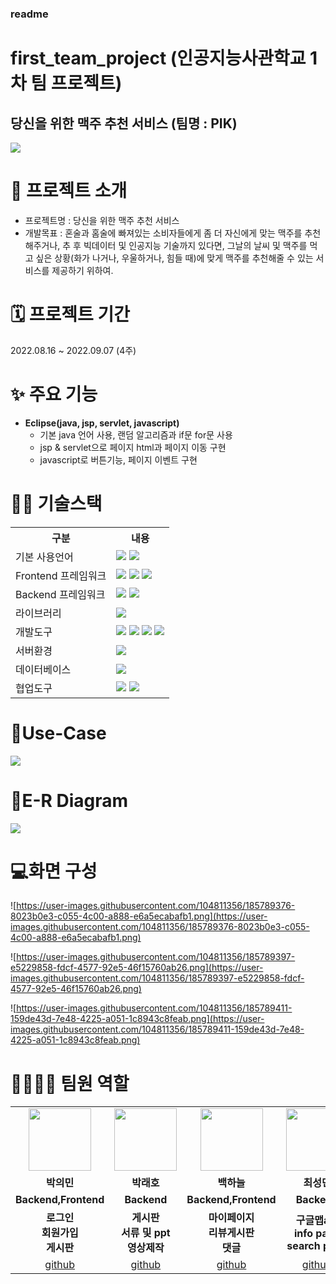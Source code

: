 ### readme
# first_team_project (인공지능사관학교 1차 팀 프로젝트)

## 당신을 위한 맥주 추천 서비스 (팀명 : PIK)

<img src = "[https://user-images.githubusercontent.com/104811356/185779921-fddf612a-6193-4a19-b81c-fa4a9e240752.png](https://user-images.githubusercontent.com/104811356/185779921-fddf612a-6193-4a19-b81c-fa4a9e240752.png)">

# 👀 프로젝트 소개

- 프로젝트명 : 당신을 위한 맥주 추천 서비스
- 개발목표 : 혼술과 홈술에 빠져있는 소비자들에게 좀 더 자신에게 맞는 맥주를 추천해주거나, 추 후 빅데이터 및 인공지능 기술까지 있다면, 그날의 날씨 및 맥주를 먹고 싶은 상황(화가 나거나, 우울하거나, 힘들 때)에 맞게 맥주를 추천해줄 수 있는 서비스를 제공하기 위하여.

# 🗓️ 프로젝트 기간

2022.08.16 ~ 2022.09.07 (4주)

# ✨ 주요 기능

- <b>Eclipse(java, jsp, servlet, javascript)</b>
    - 기본 java 언어 사용, 랜덤 알고리즘과 if문 for문 사용
    - jsp & servlet으로 페이지 html과 페이지 이동 구현
    - javascript로 버튼기능, 페이지 이벤트 구현

# 💪🏻 기술스택

<table>
<tr>
<th>구분</th>
<th>내용</th>
</tr>
<tr>
<td>기본 사용언어</td>
<td>
<img src="https://img.shields.io/badge/Java-007396?style=for-the-badge&logo=java&logoColor=white"/>
<img src="https://img.shields.io/badge/C++-00599C?style=for-the-badge&logo=C++&logoColor=white"/>
</td>
</tr>
<tr>
<td>Frontend 프레임워크</td>
<td>
<img src="https://img.shields.io/badge/javascript-F7DF1E?style=for-the-badge&logo=javascript&logoColor=black">
<img src="https://img.shields.io/badge/HTML-E34F26?style=for-the-badge&logo=html5&logoColor=white">
<img src="https://img.shields.io/badge/CSS-1572B6?style=for-the-badge&logo=css3&logoColor=white">
</td>
</tr>
<tr>
<td>Backend 프레임워크</td>
<td>
<img src="https://img.shields.io/badge/Spring-6DB33F?style=for-the-badge&logo=Spring&logoColor=white"/>
<img src="https://img.shields.io/badge/Spring Boot-6DB33F?style=for-the-badge&logo=Spring Boot&logoColor=white"/>
</td>
</tr>
<tr>
<td>라이브러리</td>
<td>
<img src="https://img.shields.io/badge/BootStrap-7952B3?style=for-the-badge&logo=BootStrap&logoColor=white"/>
</td>
</tr>
<tr>
<td>개발도구</td>
<td>
<img src="https://img.shields.io/badge/Eclipse-2C2255?style=for-the-badge&logo=Eclipse&logoColor=white"/>
<img src="https://img.shields.io/badge/RaskpberryPi-A22846?style=for-the-badge&logo=RaskpberryPi&logoColor=white"/>
<img src="https://img.shields.io/badge/Arduino-00979D?style=for-the-badge&logo=Arduino&logoColor=white"/>
<img src="https://img.shields.io/badge/VSCode-007ACC?style=for-the-badge&logo=VisualStudioCode&logoColor=white"/>
</td>
</tr>
<tr>
<td>서버환경</td>
<td>
<img src="https://img.shields.io/badge/Apache Tomcat-D22128?style=for-the-badge&logo=Apache Tomcat&logoColor=white"/>
</td>
</tr>
<tr>
<td>데이터베이스</td>
<td>
<img src="https://img.shields.io/badge/MySQL-4479A1?style=for-the-badge&logo=MySQL&logoColor=white"/>
</td>
</tr>
<tr>
<td>협업도구</td>
<td>
<img src="https://img.shields.io/badge/Git-F05032?style=for-the-badge&logo=Git&logoColor=white"/>
<img src="https://img.shields.io/badge/GitHub-181717?style=for-the-badge&logo=GitHub&logoColor=white"/>
</td>
</tr>
</table>

# 📌Use-Case

<img src = "[https://user-images.githubusercontent.com/104811356/185788901-cbed8178-7077-4b2d-abc9-6e851320d094.png](https://user-images.githubusercontent.com/104811356/185788901-cbed8178-7077-4b2d-abc9-6e851320d094.png)">

# 📌E-R Diagram

<img src ="[https://user-images.githubusercontent.com/104811356/185788587-e648b4a9-ddca-429b-8f48-d539b39bb9b1.png](https://user-images.githubusercontent.com/104811356/185788587-e648b4a9-ddca-429b-8f48-d539b39bb9b1.png)">

# 💻화면 구성

![https://user-images.githubusercontent.com/104811356/185789376-8023b0e3-c055-4c00-a888-e6a5ecabafb1.png](https://user-images.githubusercontent.com/104811356/185789376-8023b0e3-c055-4c00-a888-e6a5ecabafb1.png)

![https://user-images.githubusercontent.com/104811356/185789397-e5229858-fdcf-4577-92e5-46f15760ab26.png](https://user-images.githubusercontent.com/104811356/185789397-e5229858-fdcf-4577-92e5-46f15760ab26.png)

![https://user-images.githubusercontent.com/104811356/185789411-159de43d-7e48-4225-a051-1c8943c8feab.png](https://user-images.githubusercontent.com/104811356/185789411-159de43d-7e48-4225-a051-1c8943c8feab.png)

# 👨‍👩‍👦‍👦 팀원 역할

<table>
<tr>
<td align="center"><img src="[https://item.kakaocdn.net/do/fd49574de6581aa2a91d82ff6adb6c0115b3f4e3c2033bfd702a321ec6eda72c](https://item.kakaocdn.net/do/fd49574de6581aa2a91d82ff6adb6c0115b3f4e3c2033bfd702a321ec6eda72c)" width="100" height="100"/></td>
<td align="center"><img src="[https://mb.ntdtv.kr/assets/uploads/2019/01/Screen-Shot-2019-01-08-at-4.31.55-PM-e1546932545978.png](https://mb.ntdtv.kr/assets/uploads/2019/01/Screen-Shot-2019-01-08-at-4.31.55-PM-e1546932545978.png)" width="100" height="100"/></td>
<td align="center"><img src="[https://i.pinimg.com/236x/ed/bb/53/edbb53d4f6dd710431c1140551404af9.jpg](https://i.pinimg.com/236x/ed/bb/53/edbb53d4f6dd710431c1140551404af9.jpg)" width="100" height="100"/></td>
<td align="center"><img src="[https://mblogthumb-phinf.pstatic.net/20160127_177/krazymouse_1453865104404DjQIi_PNG/īī��������_���̾�.png?type=w2](https://mblogthumb-phinf.pstatic.net/20160127_177/krazymouse_1453865104404DjQIi_PNG/%C4%AB%C4%AB%BF%C0%C7%C1%B7%BB%C1%EE_%B6%F3%C0%CC%BE%F0.png?type=w2)" width="100" height="100"/></td>
<td align="center"><img src="[https://mblogthumb-phinf.pstatic.net/20160127_177/krazymouse_1453865104404DjQIi_PNG/īī��������_���̾�.png?type=w2](https://mblogthumb-phinf.pstatic.net/20160127_177/krazymouse_1453865104404DjQIi_PNG/%C4%AB%C4%AB%BF%C0%C7%C1%B7%BB%C1%EE_%B6%F3%C0%CC%BE%F0.png?type=w2)" width="100" height="100"/></td>
</tr>
<tr>
<td align="center"><strong>박의민</strong></td>
<td align="center"><strong>박래호</strong></td>
<td align="center"><strong>백하늘</strong></td>
<td align="center"><strong>최성민</strong></td>
<td align="center"><strong>한대운</strong></td>
</tr>
<tr>
<td align="center"><b>Backend,Frontend</b></td>
<td align="center"><b>Backend</b></td>
<td align="center"><b>Backend,Frontend</b></td>
<td align="center"><b>Backend</b></td>
<td align="center"><b>Backend</b></td>
</tr>
<tr>
<td align="center"><b>로그인<br>회원가입<br>게시판</b></td>
<td align="center"><b>게시판<br>서류 및 ppt<br>영상제작</b></td>
<td align="center"><b>마이페이지<br>리뷰게시판<br>댓글</b></td>
<td align="center"><b>구글맵api<br>info page<br>search page</b></td>
<td align="center"><b>DB크롤링<br>게시판<br>파일업로드</b></td>
</tr>
<tr>
<td align="center"><a href="[https://github.com/eil-you](https://github.com/eil-you)" target='_blank'>github</a></td>
<td align="center"><a href="[https://github.com/wonjuju](https://github.com/wonjuju)" target='_blank'>github</a></td>
<td align="center"><a href="[https://github.com/HeEwOn96](https://github.com/HeEwOn96)" target='_blank'>github</a></td>
<td align="center"><a href="[https://github.com/sterham](https://github.com/sterham)" target='_blank'>github</a></td>
<td align="center"><a href="[https://github.com/sterham](https://github.com/sterham)" target='_blank'>github</a></td>
</tr>
</table>
